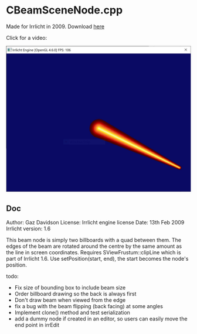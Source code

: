 # CBeamSceneNode.cpp

Made for Irrlicht in 2009. Download [here](CBeamSceneNode.zip)

Click for a video:

[![beam](beam.jpg)](https://youtu.be/wGbCk5g0wTc)


## Doc

Author: Gaz Davidson
License: Irrlicht engine license
Date: 13th Feb 2009
Irrlicht version: 1.6


This beam node is simply two billboards with a quad between them. 
The edges of the beam are rotated around the centre by the same amount as the line in screen coordinates.
Requires SViewFrustum::clipLine which is part of Irrlicht 1.6.
Use setPosition(start, end), the start becomes the node's position.


todo:
 * Fix size of bounding box to include beam size
 * Order billboard drawing so the back is always first
 * Don't draw beam when viewed from the edge
 * fix a bug with the beam flipping (back facing) at some angles
 * Implement clone() method and test serialization
 * add a dummy node if created in an editor, so users can easily move the end point in irrEdit